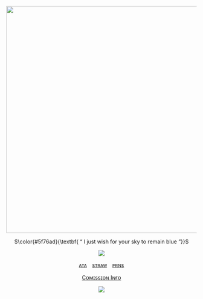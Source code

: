 <p align="center">
<img src="https://file.garden/aPvAQU9PkXWKuMWE/Untitled220_20251024185145.png" data-canonical-src="(https://file.garden/aPvAQU9PkXWKuMWE/Untitled220_20251024185145.png)"width="700" height="600">
</p>
  
  <p align="center">   
$\color{#5f76ad}{\textbf{ “ I just wish for your sky to remain blue ”}}$
</p>

<p align="center">
<img src="https://file.garden/aPvAQU9PkXWKuMWE/image41.png" data-canonical-src="(https://file.garden/aPvAQU9PkXWKuMWE/image41.png)"
</p>

<div align="center">
  
[ᴀᴛᴀ](https://aozoranomemory.atabook.org/)
⠀[sᴛʀᴀᴡ](https://aozora-no-memory.straw.page/)
⠀[ᴘʀɴs](https://en.pronouns.page/@AozoraNoMemory)

<div align="center">
  
[Cᴏᴍɪssɪᴏɴ Iɴғᴏ](https://cielscomms.carrd.co/)



<p align="center">
<img src="https://file.garden/aPvAQU9PkXWKuMWE/cinnamoroll-6.webp" data-canonical-src="(https://file.garden/aPvAQU9PkXWKuMWE/cinnamoroll-6.webp)"
</p>
